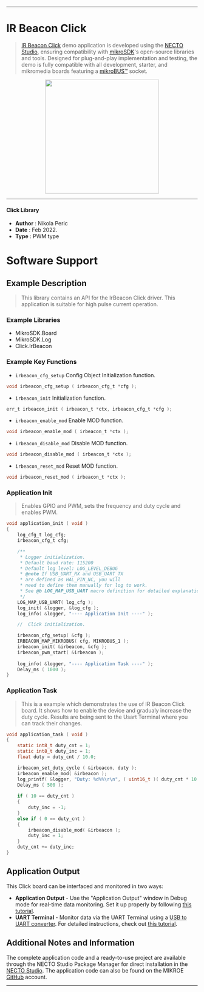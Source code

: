 
---
# IR Beacon Click

> [IR Beacon Click](https://www.mikroe.com/?pid_product=MIKROE-1939) demo application is developed using
the [NECTO Studio](https://www.mikroe.com/necto), ensuring compatibility with [mikroSDK](https://www.mikroe.com/mikrosdk)'s
open-source libraries and tools. Designed for plug-and-play implementation and testing, the demo is fully compatible with
all development, starter, and mikromedia boards featuring a [mikroBUS&trade;](https://www.mikroe.com/mikrobus) socket.

<p align="center">
  <img src="https://www.mikroe.com/?pid_product=MIKROE-1939&image=1" height=300px>
</p>

---

#### Click Library

- **Author**        : Nikola Peric
- **Date**          : Feb 2022.
- **Type**          : PWM type

# Software Support

## Example Description

>  This library contains an API for the IrBeacon Click driver.
>  This application is suitable for high pulse current operation.

### Example Libraries

- MikroSDK.Board
- MikroSDK.Log
- Click.IrBeacon

### Example Key Functions

- `irbeacon_cfg_setup` Config Object Initialization function. 
```c
void irbeacon_cfg_setup ( irbeacon_cfg_t *cfg );
``` 
 
- `irbeacon_init` Initialization function. 
```c
err_t irbeacon_init ( irbeacon_t *ctx, irbeacon_cfg_t *cfg );
```

- `irbeacon_enable_mod` Enable MOD function. 
```c
void irbeacon_enable_mod ( irbeacon_t *ctx );
```
 
- `irbeacon_disable_mod` Disable MOD function. 
```c
void irbeacon_disable_mod ( irbeacon_t *ctx );
```

- `irbeacon_reset_mod` Reset MOD function. 
```c
void irbeacon_reset_mod ( irbeacon_t *ctx );
```

### Application Init

> Enables GPIO and PWM, sets the frequency and duty cycle and enables PWM.

```c
void application_init ( void )
{
    log_cfg_t log_cfg;
    irbeacon_cfg_t cfg;

    /** 
     * Logger initialization.
     * Default baud rate: 115200
     * Default log level: LOG_LEVEL_DEBUG
     * @note If USB_UART_RX and USB_UART_TX 
     * are defined as HAL_PIN_NC, you will 
     * need to define them manually for log to work. 
     * See @b LOG_MAP_USB_UART macro definition for detailed explanation.
     */
    LOG_MAP_USB_UART( log_cfg );
    log_init( &logger, &log_cfg );
    log_info( &logger, "---- Application Init ----" );

    //  Click initialization.

    irbeacon_cfg_setup( &cfg );
    IRBEACON_MAP_MIKROBUS( cfg, MIKROBUS_1 );
    irbeacon_init( &irbeacon, &cfg );
    irbeacon_pwm_start( &irbeacon );
    
    log_info( &logger, "---- Application Task ----" );
    Delay_ms ( 1000 );
}
```

### Application Task

>  This is a example which demonstrates the use of IR Beacon Click board.
>  It shows how to enable the device and gradualy increase the duty cycle.
>  Results are being sent to the Usart Terminal where you can track their changes.

```c
void application_task ( void )
{
    static int8_t duty_cnt = 1;
    static int8_t duty_inc = 1;
    float duty = duty_cnt / 10.0;

    irbeacon_set_duty_cycle ( &irbeacon, duty );
    irbeacon_enable_mod( &irbeacon );
    log_printf( &logger, "Duty: %d%%\r\n", ( uint16_t )( duty_cnt * 10 ) );
    Delay_ms ( 500 );
    
    if ( 10 == duty_cnt ) 
    {
        duty_inc = -1;
    }
    else if ( 0 == duty_cnt ) 
    {
        irbeacon_disable_mod( &irbeacon );
        duty_inc = 1;
    }
    duty_cnt += duty_inc;
}
```

## Application Output

This Click board can be interfaced and monitored in two ways:
- **Application Output** - Use the "Application Output" window in Debug mode for real-time data monitoring.
Set it up properly by following [this tutorial](https://www.youtube.com/watch?v=ta5yyk1Woy4).
- **UART Terminal** - Monitor data via the UART Terminal using
a [USB to UART converter](https://www.mikroe.com/click/interface/usb?interface*=uart,uart). For detailed instructions,
check out [this tutorial](https://help.mikroe.com/necto/v2/Getting%20Started/Tools/UARTTerminalTool).

## Additional Notes and Information

The complete application code and a ready-to-use project are available through the NECTO Studio Package Manager for 
direct installation in the [NECTO Studio](https://www.mikroe.com/necto). The application code can also be found on
the MIKROE [GitHub](https://github.com/MikroElektronika/mikrosdk_click_v2) account.

---
